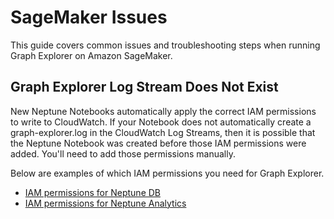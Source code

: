 # SageMaker Issues

This guide covers common issues and troubleshooting steps when running Graph
Explorer on Amazon SageMaker.

## Graph Explorer Log Stream Does Not Exist

New Neptune Notebooks automatically apply the correct IAM permissions to write
to CloudWatch. If your Notebook does not automatically create a
graph-explorer.log in the CloudWatch Log Streams, then it is possible that the
Neptune Notebook was created before those IAM permissions were added. You'll
need to add those permissions manually.

Below are examples of which IAM permissions you need for Graph Explorer.

- [IAM permissions for Neptune DB](https://raw.githubusercontent.com/aws/graph-explorer/main/additionaldocs/deployment/aws-sagemaker/graph-explorer-neptune-db-policy.json)
- [IAM permissions for Neptune Analytics](https://raw.githubusercontent.com/aws/graph-explorer/main/additionaldocs/deployment/aws-sagemaker/graph-explorer-neptune-analytics-policy.json)
